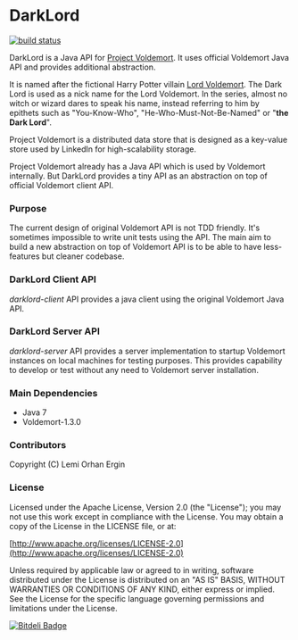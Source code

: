 DarkLord
========
[![build status](https://secure.travis-ci.org/lemiorhan/darklord.png)](http://travis-ci.org/lemiorhan/darklord)

DarkLord is a Java API for [Project Voldemort](http://www.project-voldemort.com/voldemort/). It uses official Voldemort Java API and provides additional abstraction.

It is named after the fictional Harry Potter villain [Lord Voldemort](http://en.wikipedia.org/wiki/Lord_Voldemort). The Dark Lord is used as a nick name for the Lord Voldemort. In the series, almost no witch or wizard dares to speak his name, instead referring to him by epithets such as "You-Know-Who", "He-Who-Must-Not-Be-Named" or "**the Dark Lord**".

Project Voldemort is a distributed data store that is designed as a key-value store used by LinkedIn for high-scalability storage.

Project Voldemort already has a Java API which is used by Voldemort internally. But DarkLord provides a tiny API as an abstraction on top of official Voldemort client API.

### Purpose

The current design of original Voldemort API is not TDD friendly. It's sometimes impossible to write unit tests using the API. The main aim to build a new abstraction on top of Voldemort API is to be able to have less-features but cleaner codebase.

### DarkLord Client API

*darklord-client* API provides a java client using the original Voldemort Java API.

### DarkLord Server API

*darklord-server* API provides a server implementation to startup Voldemort instances on local machines for testing purposes. This provides capability to develop or test without any need to Voldemort server installation.

### Main Dependencies

* Java 7
* Voldemort-1.3.0 

### Contributors

Copyright (C) Lemi Orhan Ergin

### License

Licensed under the Apache License, Version 2.0 (the "License"); you may not use this work except in compliance with the License. You may obtain a copy of the License in the LICENSE file, or at:

[http://www.apache.org/licenses/LICENSE-2.0](http://www.apache.org/licenses/LICENSE-2.0)

Unless required by applicable law or agreed to in writing, software distributed under the License is distributed on an "AS IS" BASIS, WITHOUT WARRANTIES OR CONDITIONS OF ANY KIND, either express or implied. See the License for the specific language governing permissions and limitations under the License.

[![Bitdeli Badge](https://d2weczhvl823v0.cloudfront.net/lemiorhan/darklord/trend.png)](https://bitdeli.com/free "Bitdeli Badge")

